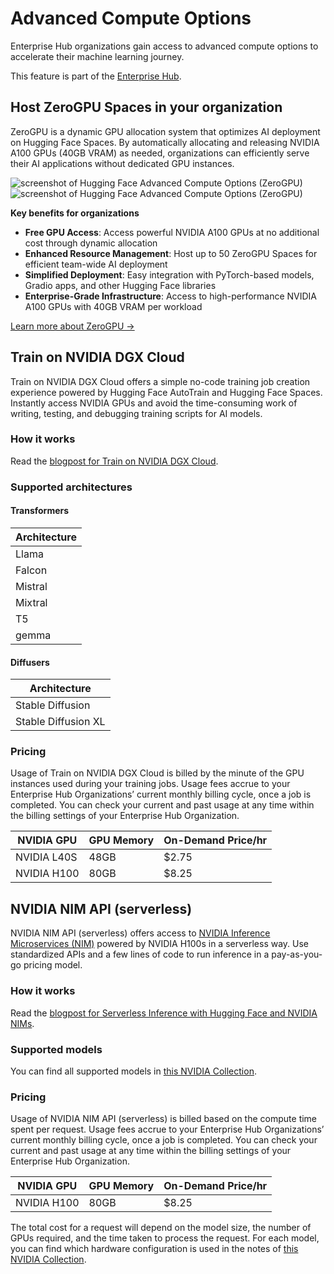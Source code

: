 # Advanced Compute Options

Enterprise Hub organizations gain access to advanced compute options to accelerate their machine learning journey.

<Tip warning={true}>
This feature is part of the <a href="https://huggingface.co/enterprise" target="_blank">Enterprise Hub</a>.
</Tip>

## Host ZeroGPU Spaces in your organization

ZeroGPU is a dynamic GPU allocation system that optimizes AI deployment on Hugging Face Spaces. By automatically allocating and releasing NVIDIA A100 GPUs (40GB VRAM) as needed, organizations can efficiently serve their AI applications without dedicated GPU instances.

<div class="flex justify-center" style="max-width: 550px">
  <img
    class="block dark:hidden !m-0"
    src="https://huggingface.co/datasets/huggingface/documentation-images/resolve/main/enterprise/advanced-compute-options-zero.png"
    alt="screenshot of Hugging Face Advanced Compute Options (ZeroGPU)"
  />
  <img
    class="hidden dark:block !m-0"
    src="https://huggingface.co/datasets/huggingface/documentation-images/resolve/main/enterprise/dark-advanced-compute-options-zero.png"
    alt="screenshot of Hugging Face Advanced Compute Options (ZeroGPU)"
  />
</div>

**Key benefits for organizations**

- **Free GPU Access**: Access powerful NVIDIA A100 GPUs at no additional cost through dynamic allocation
- **Enhanced Resource Management**: Host up to 50 ZeroGPU Spaces for efficient team-wide AI deployment
- **Simplified Deployment**: Easy integration with PyTorch-based models, Gradio apps, and other Hugging Face libraries
- **Enterprise-Grade Infrastructure**: Access to high-performance NVIDIA A100 GPUs with 40GB VRAM per workload

[Learn more about ZeroGPU →](https://huggingface.co/docs/hub/spaces-zerogpu)

## Train on NVIDIA DGX Cloud

Train on NVIDIA DGX Cloud offers a simple no-code training job creation experience powered by Hugging Face AutoTrain and Hugging Face Spaces. Instantly access NVIDIA GPUs and avoid the time-consuming work of writing, testing, and debugging training scripts for AI models.

### How it works

Read the [blogpost for Train on NVIDIA DGX Cloud](https://huggingface.co/blog/train-dgx-cloud#how-it-works).

### Supported architectures

#### Transformers

| Architecture |
| ------------ |
| Llama        |
| Falcon       |
| Mistral      |
| Mixtral      |
| T5           |
| gemma        |

#### Diffusers

| Architecture        |
| ------------------- |
| Stable Diffusion    |
| Stable Diffusion XL |

### Pricing

Usage of Train on NVIDIA DGX Cloud is billed by the minute of the GPU instances used during your training jobs. Usage fees accrue to your Enterprise Hub Organizations’ current monthly billing cycle, once a job is completed. You can check your current and past usage at any time within the billing settings of your Enterprise Hub Organization.

| NVIDIA GPU  | GPU Memory | On-Demand Price/hr |
| ----------- | ---------- | ------------------ |
| NVIDIA L40S | 48GB       | $2.75              |
| NVIDIA H100 | 80GB       | $8.25              |

## NVIDIA NIM API (serverless)

NVIDIA NIM API (serverless) offers access to [NVIDIA Inference Microservices (NIM)](https://www.nvidia.com/en-us/ai/) powered by NVIDIA H100s in a serverless way. Use standardized APIs and a few lines of code to run inference in a pay-as-you-go pricing model.

### How it works

Read the [blogpost for Serverless Inference with Hugging Face and NVIDIA NIMs](https://huggingface.co/blog/inference-dgx-cloud#how-it-works).

### Supported models

You can find all supported models in [this NVIDIA Collection](https://huggingface.co/collections/nvidia/nim-66a3c6fcdcb5bbc6e975b508).

### Pricing

Usage of NVIDIA NIM API (serverless) is billed based on the compute time spent per request. Usage fees accrue to your Enterprise Hub Organizations’ current monthly billing cycle, once a job is completed. You can check your current and past usage at any time within the billing settings of your Enterprise Hub Organization.

| NVIDIA GPU  | GPU Memory | On-Demand Price/hr |
| ----------- | ---------- | ------------------ |
| NVIDIA H100 | 80GB       | $8.25              |

The total cost for a request will depend on the model size, the number of GPUs required, and the time taken to process the request. For each model, you can find which hardware configuration is used in the notes of [this NVIDIA Collection](https://huggingface.co/collections/nvidia/nim-66a3c6fcdcb5bbc6e975b508).
